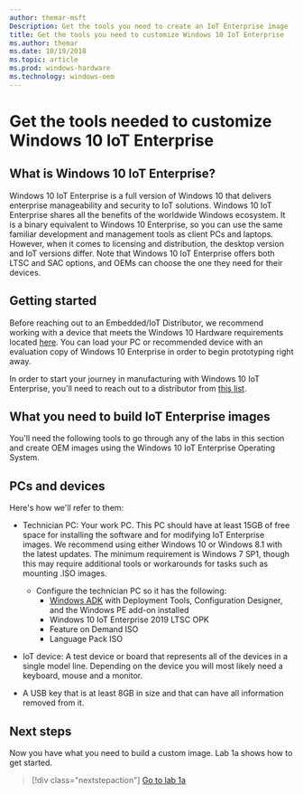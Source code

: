 ```yaml
---
author: themar-msft
Description: Get the tools you need to create an IoT Enterprise image
title: Get the tools you need to customize Windows 10 IoT Enterprise
ms.author: themar
ms.date: 10/19/2018
ms.topic: article
ms.prod: windows-hardware
ms.technology: windows-oem
---
```



# Get the tools needed to customize Windows 10 IoT Enterprise 

## What is Windows 10 IoT Enterprise? 

Windows 10 IoT Enterprise is a full version of Windows 10 that delivers enterprise manageability and security to IoT solutions. Windows 10 IoT Enterprise shares all the benefits of the worldwide Windows ecosystem. It is a binary equivalent to Windows 10 Enterprise, so you can use the same familiar development and management tools as client PCs and laptops. However, when it comes to licensing and distribution, the desktop version and IoT versions differ. Note that Windows 10 IoT Enterprise offers both LTSC and SAC options, and OEMs can choose the one they need for their devices. 

## Getting started 

Before reaching out to an Embedded/IoT Distributor, we recommend working with a device that meets the Windows 10 Hardware requirements located [here](https://docs.microsoft.com/en-us/windows-hardware/design/minimum/minimum-hardware-requirements-overview). You can load your PC or recommended device with an evaluation copy of Windows 10 Enterprise in order to begin prototyping right away.  

In order to start your journey in manufacturing with Windows 10 IoT Enterprise, you'll need to reach out to a distributor from [this list](https://docs.microsoft.com/en-us/windows/iot-core/windows-iot-enterprise).  

## What you need to build IoT Enterprise images
 
You'll need the following tools to go through any of the labs in this section and create OEM images using the Windows 10 IoT Enterprise Operating System. 

## PCs and devices 

Here's how we'll refer to them: 

- Technician PC: Your work PC. This PC should have at least 15GB of free space for installing the software and for modifying IoT Enterprise images. We recommend using either Windows 10 or Windows 8.1 with the latest updates. The minimum requirement is Windows 7 SP1, though this may require additional tools or workarounds for tasks such as mounting .ISO images. 

    - Configure the technician PC so it has the following:
        - [Windows ADK](https://docs.microsoft.com/en-us/windows-hardware/get-started/adk-install) with Deployment Tools, Configuration Designer, and the Windows PE add-on installed
        - Windows 10 IoT Enterprise 2019 LTSC OPK
        - Feature on Demand ISO
        - Language Pack ISO

- IoT device: A test device or board that represents all of the devices in a single model line. Depending on the device you will most likely need a keyboard, mouse and a monitor. 
- A USB key that is at least 8GB in size and that can have all information removed from it. 


## Next steps

Now you have what you need to build a custom image. Lab 1a shows how to get started.

>[!div class="nextstepaction"]
>[Go to lab 1a](iot-ent-create-a-basic-image.md) 

 
 

